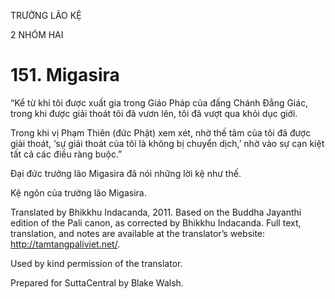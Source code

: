 TRƯỞNG LÃO KỆ

2 NHÓM HAI

# 151\. Migasira

“Kể từ khi tôi được xuất gia trong Giáo Pháp của đấng Chánh Đẳng Giác, trong khi được giải thoát tôi đã vươn lên, tôi đã vượt qua khỏi dục giới.

Trong khi vị Phạm Thiên (đức Phật) xem xét, nhờ thế tâm của tôi đã được giải thoát, ‘sự giải thoát của tôi là không bị chuyển dịch,’ nhờ vào sự cạn kiệt tất cả các điều ràng buộc.”

Đại đức trưởng lão Migasira đã nói những lời kệ như thế.

Kệ ngôn của trưởng lão Migasira.

Translated by Bhikkhu Indacanda, 2011. Based on the Buddha Jayanthi edition of the Pali canon, as corrected by Bhikkhu Indacanda. Full text, translation, and notes are available at the translator’s website: http://tamtangpaliviet.net/.

Used by kind permission of the translator.

Prepared for SuttaCentral by Blake Walsh.